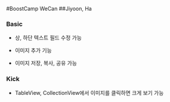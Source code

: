 #BoostCamp WeCan
##Jiyoon, Ha

### Basic

- 상, 하단 텍스트 필드 수정 가능

- 이미지 추가 기능

- 이미지 저장, 복사, 공유 가능

### Kick

- TableView, CollectionView에서 이미지를 클릭하면 크게 보기 가능
 
